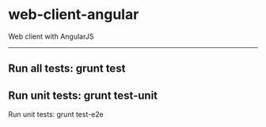 web-client-angular
==================
Web client with AngularJS

---
Run all tests: grunt test
---
Run unit tests: grunt test-unit
---
Run unit tests: grunt test-e2e
